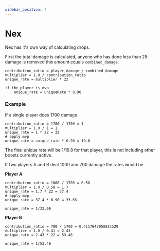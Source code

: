 ```yaml
---
sidebar_position: 4
---
```

# Nex

Nex has it's own way of calculating drops. 

First the total damage is calculated, anyone who has done less than 25 damage is removed this amount equals `combined_damage`. 


```
contribution_ratio = player_damage / combined_damage
multiplier = 1.0 / contribution_ratio
unique_rate = multiplier * 22

if the player is mvp
    unique_rate = uniqueRate * 0.90
```

### Example

If a single player does 1700 damage 

```
contribution_ratio = 1700 / 1700 = 1
multiplier = 1.0 / 1 = 1
unique_rate = 1 * 22 = 22
# apply mvp
unique_rate = unique_rate * 0.90 = 19.8
```

The final unique rate will be 1/19.8 for that player, this is not including other boosts currently active.

If two players A and B deal 1000 and 700 damage the rates would be 

**Player A**
```
contribution_ratio = 1000 / 1700 = 0.58
multiplier = 1.0 / 0.58 = 1.7
unique_rate = 1.7 * 22 = 37.4
# apply mvp
unique_rate = 37.4 * 0.90 = 33.66

unique_rate = 1/33.66
```

**Player B**
```
contribution_ratio = 700 / 1700 = 0.4117647058823529
multiplier = 1.0 / 0.41 = 2.43
unique_rate = 2.43 * 22 = 53.46

unique_rate = 1/53.46
```